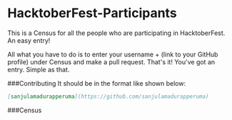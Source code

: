 # HacktoberFest-Participants
This is a Census for all the people who are participating in HacktoberFest. An easy entry!

All what you have to do is to enter your username + (link to your GitHub profile) under Census and make a pull request. That's it! You've got an entry. Simple as that.

###Contributing
It should be in the format like shown below:

```markdown
[sanjulamadurapperuma](https://github.com/sanjulamadurapperuma)
```

###Census
